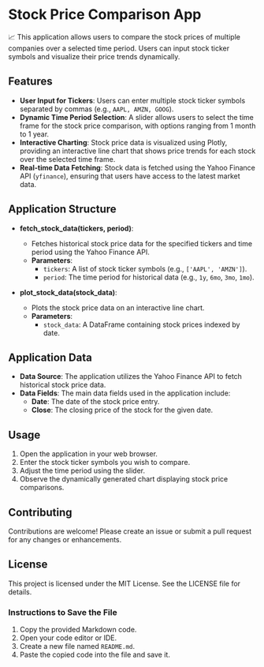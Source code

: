 # Stock Price Comparison App

📈 This application allows users to compare the stock prices of multiple companies over a selected time period. Users can input stock ticker symbols and visualize their price trends dynamically.

## Features

- **User Input for Tickers**: Users can enter multiple stock ticker symbols separated by commas (e.g., `AAPL, AMZN, GOOG`).
- **Dynamic Time Period Selection**: A slider allows users to select the time frame for the stock price comparison, with options ranging from 1 month to 1 year.
- **Interactive Charting**: Stock price data is visualized using Plotly, providing an interactive line chart that shows price trends for each stock over the selected time frame.
- **Real-time Data Fetching**: Stock data is fetched using the Yahoo Finance API (`yfinance`), ensuring that users have access to the latest market data.

## Application Structure

- **fetch_stock_data(tickers, period)**: 
  - Fetches historical stock price data for the specified tickers and time period using the Yahoo Finance API.
  - **Parameters**:
    - `tickers`: A list of stock ticker symbols (e.g., `['AAPL', 'AMZN']`).
    - `period`: The time period for historical data (e.g., `1y`, `6mo`, `3mo`, `1mo`).

- **plot_stock_data(stock_data)**:
  - Plots the stock price data on an interactive line chart.
  - **Parameters**:
    - `stock_data`: A DataFrame containing stock prices indexed by date.

## Application Data

- **Data Source**: The application utilizes the Yahoo Finance API to fetch historical stock price data.
- **Data Fields**: The main data fields used in the application include:
  - **Date**: The date of the stock price entry.
  - **Close**: The closing price of the stock for the given date.

## Usage

1. Open the application in your web browser.
2. Enter the stock ticker symbols you wish to compare.
3. Adjust the time period using the slider.
4. Observe the dynamically generated chart displaying stock price comparisons.

## Contributing

Contributions are welcome! Please create an issue or submit a pull request for any changes or enhancements.

## License

This project is licensed under the MIT License. See the LICENSE file for details.

### Instructions to Save the File
1. Copy the provided Markdown code.
2. Open your code editor or IDE.
3. Create a new file named `README.md`.
4. Paste the copied code into the file and save it.